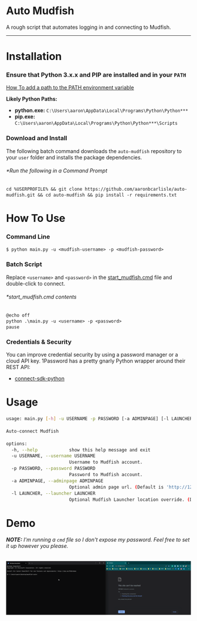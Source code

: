 Auto Mudfish
================================

A rough script that automates logging in and connecting to Mudfish.

---

# Installation
### Ensure that Python 3.x.x and PIP are installed and in your `PATH`

[How To add a path to the PATH environment variable](https://learn.microsoft.com/en-us/previous-versions/office/developer/sharepoint-2010/ee537574(v=office.14))

**Likely Python Paths:**
 - **python.exe:** `C:\Users\aaron\AppData\Local\Programs\Python\Python***`
 - **pip.exe:** `C:\Users\aaron\AppData\Local\Programs\Python\Python***\Scripts`


### Download and Install

The following batch command downloads the `auto-mudfish` repository to your `user` folder and installs the package dependencies.

###### **Run the following in a Command Prompt*

```batch
cd %USERPROFILE% && git clone https://github.com/aaronbcarlisle/auto-mudfish.git && cd auto-mudfish && pip install -r requirements.txt
```

# How To Use

### Command Line

```batch
$ python main.py -u <mudfish-username> -p <mudfish-password>
```

### Batch Script

Replace `<username>` and `<password>` in the [start_mudfish.cmd](start_mudfish.cmd) file and double-click to connect.

###### **start_mudfish.cmd contents*
```batch
@echo off
python .\main.py -u <username> -p <password>
pause

```

### Credentials & Security

You can improve credential security by using a password manager or a cloud API key. 1Password has a pretty gnarly Python wrapper around their REST API: 
 - [connect-sdk-python](https://youtu.be/0guOMTiwmhk](https://github.com/1Password/connect-sdk-python))

# Usage

```bash
usage: main.py [-h] -u USERNAME -p PASSWORD [-a ADMINPAGE] [-l LAUNCHER]

Auto-connect Mudfish

options:
  -h, --help            show this help message and exit
  -u USERNAME, --username USERNAME
                        Username to Mudfish account.
  -p PASSWORD, --password PASSWORD
                        Password to Mudfish account.
  -a ADMINPAGE, --adminpage ADMINPAGE
                        Optional admin page url. (Default is 'http://127.0.0.1:8282/signin.html')
  -l LAUNCHER, --launcher LAUNCHER
                        Optional Mudfish Launcher location override. (Default is `C:/Program Files (x86)/Mudfish Cloud VPN/mudrun.exe` for Desktop.)
```

# Demo

###### ***NOTE:** I'm running a `cmd` file so I don't expose my password. Feel free to set it up however you please.*
![Mudfish Demo](resources/images/mudfish-demo.gif)
